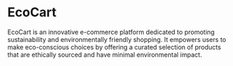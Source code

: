 # EcoCart
EcoCart is an innovative e-commerce platform dedicated to promoting sustainability and environmentally friendly shopping. It empowers users to make eco-conscious choices by offering a curated selection of products that are ethically sourced and have minimal environmental impact.
